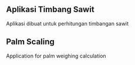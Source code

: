 ## Aplikasi Timbang Sawit

Aplikasi dibuat untuk perhitungan timbangan sawit

## Palm Scaling
Application for palm weighing calculation
